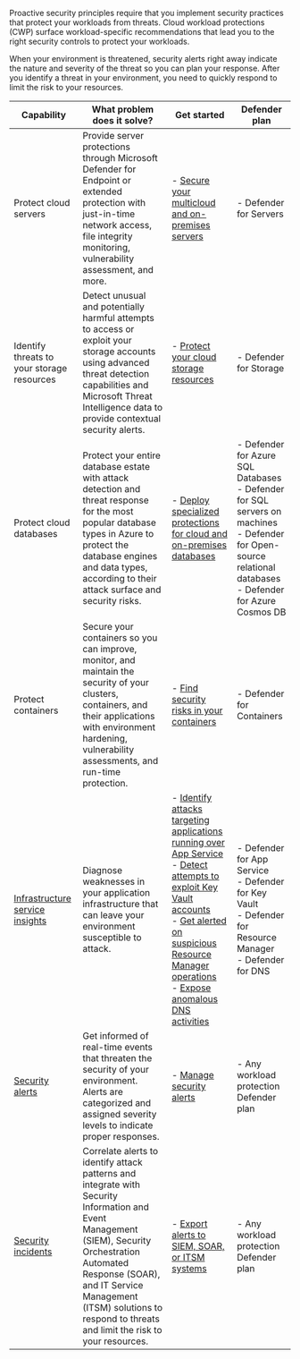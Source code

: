 Proactive security principles require that you implement security practices that protect your workloads from threats. Cloud workload protections (CWP) surface workload-specific recommendations that lead you to the right security controls to protect your workloads.

When your environment is threatened, security alerts right away indicate the nature and severity of the threat so you can plan your response. After you identify a threat in your environment, you need to quickly respond to limit the risk to your resources.

| **Capability**                                                                                                         | **What problem does it solve**?                                                                                                                                                                                                                                            | **Get started**                                                                                                                                                                                                                                                                                                                                                                                                                                                                                                                                                                                             | **Defender plan**                                                                                                                                                    |
| ---------------------------------------------------------------------------------------------------------------------- | -------------------------------------------------------------------------------------------------------------------------------------------------------------------------------------------------------------------------------------------------------------------------- | ----------------------------------------------------------------------------------------------------------------------------------------------------------------------------------------------------------------------------------------------------------------------------------------------------------------------------------------------------------------------------------------------------------------------------------------------------------------------------------------------------------------------------------------------------------------------------------------------------------- | -------------------------------------------------------------------------------------------------------------------------------------------------------------------- |
| Protect cloud servers                                                                                                  | Provide server protections through Microsoft Defender for Endpoint or extended protection with just-in-time network access, file integrity monitoring, vulnerability assessment, and more.                                                                                 | - [Secure your multicloud and on-premises servers](/azure/defender-for-cloud/defender-for-servers-introduction)                                                                                                                                                                                                                                                                                                                                                                                                                                                                  | - Defender for Servers                                                                                                                                               |
| Identify threats to your storage resources                                                                             | Detect unusual and potentially harmful attempts to access or exploit your storage accounts using advanced threat detection capabilities and Microsoft Threat Intelligence data to provide contextual security alerts.                                                      | - [Protect your cloud storage resources](/azure/defender-for-cloud/defender-for-storage-introduction)                                                                                                                                                                                                                                                                                                                                                                                                                                                                            | - Defender for Storage                                                                                                                                               |
| Protect cloud databases                                                                                                | Protect your entire database estate with attack detection and threat response for the most popular database types in Azure to protect the database engines and data types, according to their attack surface and security risks.                                           | - [Deploy specialized protections for cloud and on-premises databases](/azure/defender-for-cloud/quickstart-enable-database-protections)                                                                                                                                                                                                                                                                                                                                                                                                                                         | - Defender for Azure SQL Databases<br>\- Defender for SQL servers on machines<br>\- Defender for Open-source relational databases<br>\- Defender for Azure Cosmos DB |
| Protect containers                                                                                                     | Secure your containers so you can improve, monitor, and maintain the security of your clusters, containers, and their applications with environment hardening, vulnerability assessments, and run-time protection.                                                         | - [Find security risks in your containers](/azure/defender-for-cloud/defender-for-containers-introduction)                                                                                                                                                                                                                                                                                                                                                                                                                                                                       | - Defender for Containers                                                                                                                                            |
| [Infrastructure service insights](/azure/defender-for-cloud/asset-inventory)                | Diagnose weaknesses in your application infrastructure that can leave your environment susceptible to attack.                                                                                                                                                              | - [Identify attacks targeting applications running over App Service](/azure/defender-for-cloud/defender-for-app-service-introduction)<br>\- [Detect attempts to exploit Key Vault accounts](/azure/defender-for-cloud/defender-for-key-vault-introduction)<br>\- [Get alerted on suspicious Resource Manager operations](/azure/defender-for-cloud/defender-for-resource-manager-introduction)<br>\- [Expose anomalous DNS activities](/azure/defender-for-cloud/defender-for-dns-introduction) | - Defender for App Service<br>\- Defender for Key Vault<br>\- Defender for Resource Manager<br>\- Defender for DNS                                                   |
| [Security alerts](/azure/defender-for-cloud/alerts-overview)                                | Get informed of real-time events that threaten the security of your environment. Alerts are categorized and assigned severity levels to indicate proper responses.                                                                                                         | - [Manage security alerts](/azure/defender-for-cloud/managing-and-responding-alerts)                                                                                                                                                                                                                                                                                                                                                                                                                                                                                             | - Any workload protection Defender plan                                                                                                                              |
| [Security incidents](/azure/defender-for-cloud/alerts-overview#what-are-security-incidents) | Correlate alerts to identify attack patterns and integrate with Security Information and Event Management (SIEM), Security Orchestration Automated Response (SOAR), and IT Service Management (ITSM) solutions to respond to threats and limit the risk to your resources. | - [Export alerts to SIEM, SOAR, or ITSM systems](/azure/defender-for-cloud/export-to-siem)                                                                                                                                                                                                                                                                                                                                                                                                                                                                                       | - Any workload protection Defender plan                                                                                                                              |
